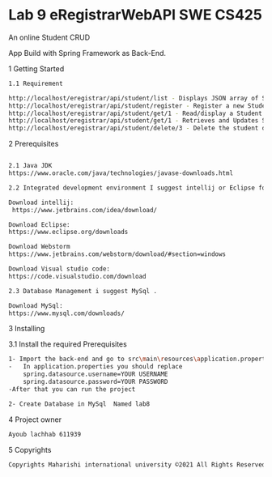 # Lab 9 eRegistrarWebAPI SWE CS425

An online Student CRUD

App Build with Spring Framework as Back-End.

1 Getting Started

```sh
1.1 Requirement

http://localhost/eregistrar/api/student/list - Displays JSON array of Students data.
http://localhost/eregistrar/api/student/register - Register a new Student into the system
http://localhost/eregistrar/api/student/get/1 - Read/display a Student data for student with ID, 1.
http://localhost/eregistrar/api/student/get/1 - Retrieves and Updates Student data for student with ID, 1.
http://localhost/eregistrar/api/student/delete/3 - Delete the student data for student with ID, 3.


```


2 Prerequisites

```sh

2.1 Java JDK
https://www.oracle.com/java/technologies/javase-downloads.html

2.2 Integrated development environment I suggest intellij or Eclipse for backend and WebStorm Or Visual Studio Code For the front-end . 

Download intellij:
 https://www.jetbrains.com/idea/download/

Download Eclipse:
https://www.eclipse.org/downloads

Download Webstorm
https://www.jetbrains.com/webstorm/download/#section=windows

Download Visual studio code:
https://code.visualstudio.com/download

2.3 Database Management i suggest MySql . 

Download MySql:
https://www.mysql.com/downloads/

```


3 Installing



3.1 Install the required Prerequisites
```sh
1- Import the back-end and go to src\main\resources\application.properties
-   In application.properties you should replace 
    spring.datasource.username=YOUR USERNAME
    spring.datasource.password=YOUR PASSWORD
-After that you can run the project 

2- Create Database in MySql  Named lab8

```


4 Project owner 

```sh
Ayoub lachhab 611939

```
5 Copyrights
```sh
Copyrights Maharishi international university ©2021 All Rights Reserved
```
